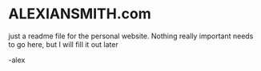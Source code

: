 # ALEXIANSMITH.com

just a readme file for the personal website. Nothing really important needs to go here, but I will fill it out later

-alex
